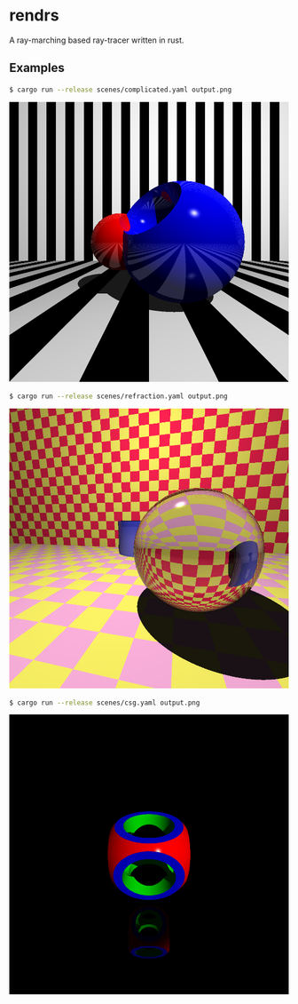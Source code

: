 # rendrs

A ray-marching based ray-tracer written in rust.

## Examples

```sh
$ cargo run --release scenes/complicated.yaml output.png
```

![](examples/complicated.png)


```sh
$ cargo run --release scenes/refraction.yaml output.png
```

![](examples/refraction.png)

```sh
$ cargo run --release scenes/csg.yaml output.png
```

![](examples/csg.png)
